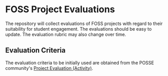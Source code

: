 # FOSS Project Evaluations

The repository will collect evaluations of FOSS projects with regard to their suitability for student engagement. The evaluations should be easy to update. The evaluation rubric may also change over time.

## Evaluation Criteria

The evaluation criteria to be initially used are obtained from the POSSE community's [Project Evaluation (Activity)](http://foss2serve.org/index.php/Project_Evaluation_(Activity)).